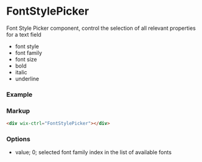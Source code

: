 # FontStylePicker

Font Style Picker component, control the selection of all relevant properties for a text field
* font style
* font family
* font size
* bold
* italic
* underline

### Example

### Markup
```html
<div wix-ctrl="FontStylePicker"></div>
```

### Options

* value; 0; selected font family index in the list of available fonts
